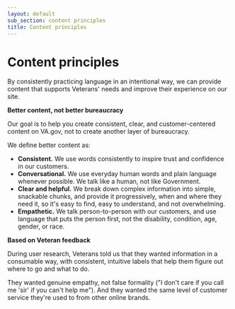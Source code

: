 ```yaml
---
layout: default
sub_section: content principles
title: Content principles
---
```


# Content principles

By consistently practicing language in an intentional way, we can provide content that supports Veterans' needs and improve their experience on our site.  

**Better content, not better bureaucracy**

Our goal is to help you create consistent, clear, and customer-centered content on VA.gov, not to create another layer of bureaucracy. 

We define better content as:

- **Consistent.** We use words consistently to inspire trust and confidence in our customers. 
- **Conversational.** We use everyday human words and plain language whenever possible. We talk like a human, not like Government.  
- **Clear and helpful.** We break down complex information into simple, snackable chunks, and provide it progressively, when and where they need it, so it's easy to find, easy to understand, and not overwhelming.
- **Empathetic.** We talk person-to-person with our customers, and use language that puts the person first, not the disability, condition, age, gender, or race. 

**Based on Veteran feedback**

During user research, Veterans told us that they wanted information in a consumable way, with consistent, intuitive labels that help them figure out where to go and what to do. 

They wanted genuine empathy, not false formality ("I don't care if you call me 'sir' if you can't help me"). And they wanted the same level of customer service they're used to from other online brands.  

